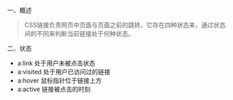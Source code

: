 一、概述

> CSS链接负责网页中页面与页面之前的跳转，它存在四种状态来，通过状态间的不同来判断当前链接处于何种状态。



二、状态

* a:link 处于用户未被点击状态
* a:visited 处于用户已访问过的链接
* a:hover 鼠标指针位于链接上方
* a:active 链接被点击的时刻


